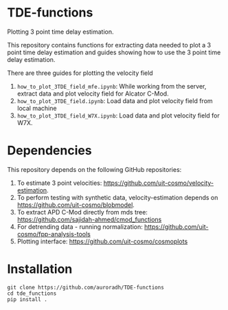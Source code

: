 # TDE-functions
Plotting 3 point time delay estimation. 

This repository contains functions for extracting data needed to plot a 3 point time delay estimation and guides showing how to use the 3 point time delay estimation. 

There are three guides for plotting the velocity field
1. ```how_to_plot_3TDE_field_mfe.ipynb```: While working from the server, extract data and plot velocity field for Alcator C-Mod.  
2. ```how_to_plot_3TDE_field.ipynb```: Load data and plot velocity field from local machine
3. ```how_to_plot_3TDE_field_W7X.ipynb```: Load data and plot velocity field for W7X.

# Dependencies
This repository depends on the following GitHub repositories:
1. To estimate 3 point velocities: https://github.com/uit-cosmo/velocity-estimation. 
2. To perform testing with synthetic data, velocity-estimation depends on https://github.com/uit-cosmo/blobmodel. 
3. To extract APD C-Mod directly from mds tree: https://github.com/sajidah-ahmed/cmod_functions
4. For detrending data - running normalization: https://github.com/uit-cosmo/fpp-analysis-tools 
5. Plotting interface: https://github.com/uit-cosmo/cosmoplots 

# Installation

```
git clone https://github.com/auroradh/TDE-functions
cd tde_functions
pip install .
```
